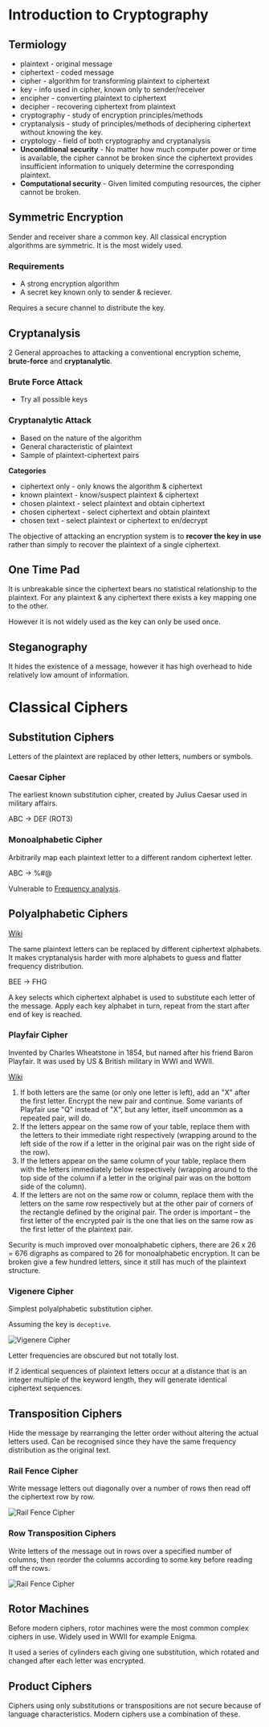 # Introduction to Cryptography

## Termiology
- plaintext - original message
- ciphertext - coded message
- cipher - algorithm for transforming plaintext to ciphertext
- key - info used in cipher, known only to sender/receiver
- encipher - converting plaintext to ciphertext
- decipher - recovering ciphertext from plaintext
- cryptography - study of encryption principles/methods
- cryptanalysis - study of principles/methods of deciphering ciphertext without knowing the key.
- cryptology - field of both cryptography and cryptanalysis
- **Unconditional security** - No matter how much computer power or time is available, the cipher cannot be broken since the ciphertext provides insufficient information to uniquely determine the corresponding plaintext.
- **Computational security** - Given limited computing resources, the cipher cannot be broken.

## Symmetric Encryption
Sender and receiver share a common key. All classical encryption algorithms are symmetric. It is the most widely used.

### Requirements
- A strong encryption algorithm
- A secret key known only to sender & reciever.

Requires a secure channel to distribute the key.

## Cryptanalysis

2 General approaches to attacking a conventional encryption scheme, **brute-force** and **cryptanalytic**.

### Brute Force Attack
- Try all possible keys

### Cryptanalytic Attack
- Based on the nature of the algorithm
- General characteristic of plaintext
- Sample of plaintext-ciphertext pairs

**Categories**
- ciphertext only - only knows the algorithm & ciphertext
- known plaintext - know/suspect plaintext & ciphertext
- chosen plaintext - select plaintext and obtain ciphertext
- chosen ciphertext - select ciphertext and obtain plaintext
- chosen text - select plaintext or ciphertext to en/decrypt

The objective of attacking an encryption system is to **recover the key in use** rather than simply to recover the plaintext of a single ciphertext.

## One Time Pad
It is unbreakable since the ciphertext bears no statistical relationship to the plaintext. For any plaintext & any ciphertext there exists a key mapping one to the other.

However it is not widely used as the key can only be used once.

## Steganography
It hides the existence of a message, however it has high overhead to hide relatively low amount of information.

# Classical Ciphers

## Substitution Ciphers
Letters of the plaintext are replaced by other letters, numbers or symbols.

### Caesar Cipher
The earliest known substitution cipher, created by Julius Caesar used in military affairs.

ABC -> DEF (ROT3)

### Monoalphabetic Cipher
Arbitrarily map each plaintext letter to a different random ciphertext letter.

ABC -> %#@

Vulnerable to [Frequency analysis](https://en.wikipedia.org/wiki/Frequency_analysis).

## Polyalphabetic Ciphers

[Wiki](https://en.wikipedia.org/wiki/Polyalphabetic_cipher)

The same plaintext letters can be replaced by different ciphertext alphabets. It makes cryptanalysis harder with more alphabets to guess and flatter frequency distribution.

BEE -> FHG

A key selects which ciphertext alphabet is used to substitute each letter of the message. Apply each key alphabet in turn, repeat from the start after end of key is reached.

### Playfair Cipher
Invented by Charles Wheatstone in 1854, but named after his friend Baron Playfair. It was used by US & British military in WWI and WWII.

[Wiki](https://en.wikipedia.org/wiki/Playfair_cipher)

1. If both letters are the same (or only one letter is left), add an "X" after the first letter. Encrypt the new pair and continue. Some variants of Playfair use "Q" instead of "X", but any letter, itself uncommon as a repeated pair, will do.
2. If the letters appear on the same row of your table, replace them with the letters to their immediate right respectively (wrapping around to the left side of the row if a letter in the original pair was on the right side of the row).
3. If the letters appear on the same column of your table, replace them with the letters immediately below respectively (wrapping around to the top side of the column if a letter in the original pair was on the bottom side of the column).
4. If the letters are not on the same row or column, replace them with the letters on the same row respectively but at the other pair of corners of the rectangle defined by the original pair. The order is important – the first letter of the encrypted pair is the one that lies on the same row as the first letter of the plaintext pair.

Security is much improved over monoalphabetic ciphers, there are 26 x 26 = 676 digraphs as compared to 26 for monoalphabetic encryption. It can be broken give a few hundred letters, since it still has much of the plaintext structure.

### Vigenere Cipher
Simplest polyalphabetic substitution cipher.

Assuming the key is `deceptive`.

![Vigenere Cipher](vigenere.png)

Letter frequencies are obscured but not totally lost.

If 2 identical sequences of plaintext letters occur at a distance that is an integer multiple of the keyword length, they will generate identical ciphertext sequences.

## Transposition Ciphers
Hide the message by rearranging the letter order without altering the actual letters used. Can be recognised since they have the same frequency distribution as the original text.

### Rail Fence Cipher
Write message letters out diagonally over a number of rows then read off the ciphertext row by  row.

![Rail Fence Cipher](railfence.png)

### Row Transposition Ciphers
Write letters of the message out in rows over a specified number of columns, then reorder the columns according to some key before reading off the rows.

![Rail Fence Cipher](transposition.png)

## Rotor Machines
Before modern ciphers, rotor machines were the most common complex ciphers in use. Widely used in WWII for example Enigma.

It used a series of cylinders each giving one substitution, which rotated and changed after each letter was encrypted.

## Product Ciphers
Ciphers using only substitutions or transpositions are not secure because of language characteristics. Modern ciphers use a combination of these.